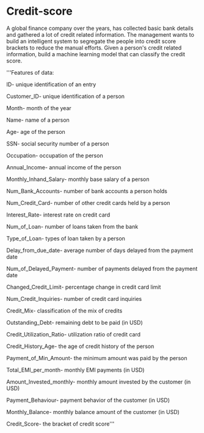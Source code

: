 # Credit-score
A global finance company over the years, has collected basic bank details and gathered a lot of credit 
related information. The management wants to build an intelligent system to segregate the people into credit score 
brackets to reduce the manual efforts. Given a person's credit related information, build a machine learning model 
that can classify the credit score.

'''Features of data:

ID- unique identification of an entry

Customer_ID- unique identification of a person

Month- month of the year

Name- name of a person

Age- age of the person

SSN- social security number of a person

Occupation- occupation of the person

Annual_Income- annual income of the person

Monthly_Inhand_Salary- monthly base salary of a person

Num_Bank_Accounts- number of bank accounts a person holds

Num_Credit_Card- number of other credit cards held by a person

Interest_Rate- interest rate on credit card

Num_of_Loan- number of loans taken from the bank

Type_of_Loan- types of loan taken by a person

Delay_from_due_date- average number of days delayed from the payment date

Num_of_Delayed_Payment- number of payments delayed from the payment date

Changed_Credit_Limit- percentage change in credit card limit

Num_Credit_Inquiries- number of credit card inquiries

Credit_Mix- classification of the mix of credits

Outstanding_Debt- remaining debt to be paid (in USD)

Credit_Utilization_Ratio- utilization ratio of credit card

Credit_History_Age- the age of credit history of the person

Payment_of_Min_Amount- the minimum amount was paid by the person

Total_EMI_per_month- monthly EMI payments (in USD)

Amount_Invested_monthly- monthly amount invested by the customer (in USD)

Payment_Behaviour- payment behavior of the customer (in USD)

Monthly_Balance- monthly balance amount of the customer (in USD)

Credit_Score- the bracket of credit score'''
